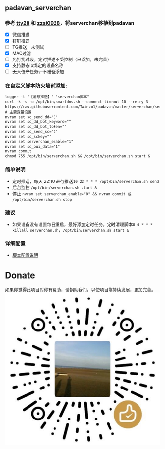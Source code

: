 ## padavan_serverchan
### 参考 [tty28](https://github.com/tty228/luci-app-serverchan) 和 [zzsj0928](https://github.com/zzsj0928/luci-app-serverchand)，将serverchan移植到padavan
* [x] 微信推送
* [x] 钉钉推送
* [ ] TG推送，未测试
* [x] MAC过滤
* [ ] 免打扰时段，定时推送不受控制（已添加，未完善）
* [x] 支持静态ip绑定的设备名称
* [ ] ~~无人值守任务，不准备添加~~
### 在自定义脚本防火墙前添加:
```
logger -t "【消息推送】" "serverchan脚本"
curl -k -s -o /opt/bin/smartdns.sh --connect-timeout 10 --retry 3 https://raw.githubusercontent.com/Twinzo1/padavan/master/serverchan/serverchan.sh
# 主要变量设置
nvram set sc_send_dd="1"
nvram set sc_dd_bot_keyword=""
nvram set sc_dd_bot_token=""
nvram set sc_send_sc="1"
nvram set sc_sckey=""
nvram set serverchan_enable="1"
nvram set sc_oui_data="1"
nvram commit
chmod 755 /opt/bin/serverchan.sh && /opt/bin/serverchan.sh start &
```
### 简单说明
* 定时推送，每天 22:10 进行推送```10 22 * * * /opt/bin/serverchan.sh send```
* 后台监控 ```/opt/bin/serverchan.sh start &```
* 停止 ```nvram set serverchan_enable="0" && nvram commit 或 /opt/bin/serverchan.sh stop```
### 建议
* 如果设备没有设置每日重启，最好添加定时任务，定时清理脚本```0 0 * * * killall serverchan.sh; /opt/bin/serverchan.sh start &```
### 详细配置
* [脚本配置说明](https://github.com/Twinzo1/padavan/blob/master/serverchan/config.md)
# Donate
如果你觉得此项目对你有帮助，请捐助我们，以使项目能持续发展，更加完善。
![image](https://github.com/Twinzo1/padavan/blob/master/sundry/1.jpg)
